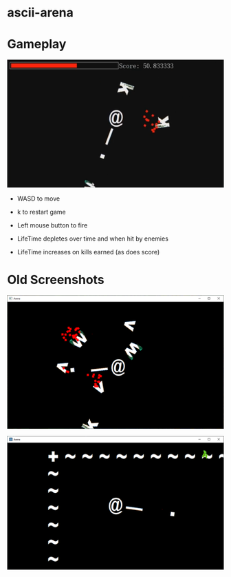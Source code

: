 # ascii-arena

# Gameplay
![Screenshot of ascii arena](Screenshots/current.png?raw=true "Screenshot of ascii arena")

* WASD to move
* k to restart game

* Left mouse button to fire
* LifeTime depletes over time and when hit by enemies
* LifeTime increases on kills earned (as does score)

# Old Screenshots
![Old Screenshot of ascii arena](Screenshots/1.png?raw=true "Old Screenshot of ascii arena")

![Older Screenshot of ascii arena](Screenshots/0.png?raw=true "Older Screenshot of ascii arena")
